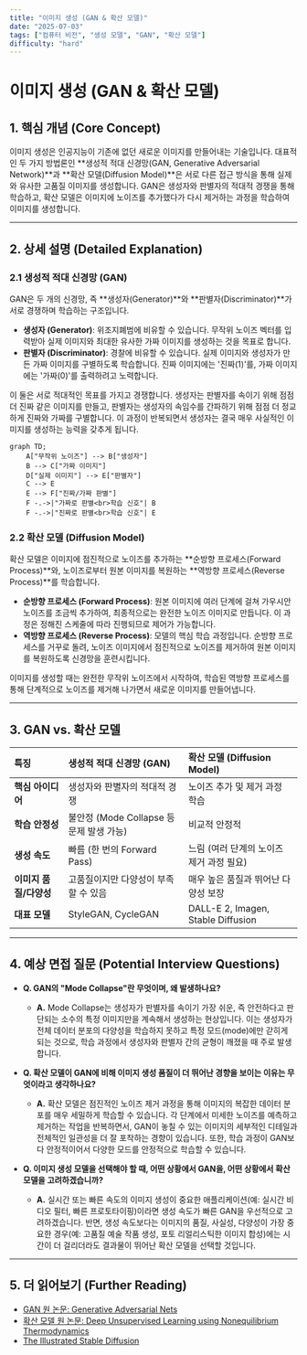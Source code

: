 ```yaml
---
title: "이미지 생성 (GAN & 확산 모델)"
date: "2025-07-03"
tags: ["컴퓨터 비전", "생성 모델", "GAN", "확산 모델"]
difficulty: "hard"
---
```


# 이미지 생성 (GAN & 확산 모델)

## 1. 핵심 개념 (Core Concept)

이미지 생성은 인공지능이 기존에 없던 새로운 이미지를 만들어내는 기술입니다. 대표적인 두 가지 방법론인 **생성적 적대 신경망(GAN, Generative Adversarial Network)**과 **확산 모델(Diffusion Model)**은 서로 다른 접근 방식을 통해 실제와 유사한 고품질 이미지를 생성합니다. GAN은 생성자와 판별자의 적대적 경쟁을 통해 학습하고, 확산 모델은 이미지에 노이즈를 추가했다가 다시 제거하는 과정을 학습하여 이미지를 생성합니다.

---

## 2. 상세 설명 (Detailed Explanation)

### 2.1 생성적 적대 신경망 (GAN)

GAN은 두 개의 신경망, 즉 **생성자(Generator)**와 **판별자(Discriminator)**가 서로 경쟁하며 학습하는 구조입니다.

*   **생성자 (Generator)**: 위조지폐범에 비유할 수 있습니다. 무작위 노이즈 벡터를 입력받아 실제 이미지와 최대한 유사한 가짜 이미지를 생성하는 것을 목표로 합니다.
*   **판별자 (Discriminator)**: 경찰에 비유할 수 있습니다. 실제 이미지와 생성자가 만든 가짜 이미지를 구별하도록 학습합니다. 진짜 이미지에는 '진짜(1)'를, 가짜 이미지에는 '가짜(0)'를 출력하려고 노력합니다.

이 둘은 서로 적대적인 목표를 가지고 경쟁합니다. 생성자는 판별자를 속이기 위해 점점 더 진짜 같은 이미지를 만들고, 판별자는 생성자의 속임수를 간파하기 위해 점점 더 정교하게 진짜와 가짜를 구별합니다. 이 과정이 반복되면서 생성자는 결국 매우 사실적인 이미지를 생성하는 능력을 갖추게 됩니다.

```mermaid
graph TD;
    A["무작위 노이즈"] --> B["생성자"]
    B --> C["가짜 이미지"]
    D["실제 이미지"] --> E["판별자"]
    C --> E
    E --> F["진짜/가짜 판별"]
    F -.->|"가짜로 판별<br>학습 신호"| B
    F -.->|"진짜로 판별<br>학습 신호"| E
```

### 2.2 확산 모델 (Diffusion Model)

확산 모델은 이미지에 점진적으로 노이즈를 추가하는 **순방향 프로세스(Forward Process)**와, 노이즈로부터 원본 이미지를 복원하는 **역방향 프로세스(Reverse Process)**를 학습합니다.

*   **순방향 프로세스 (Forward Process)**: 원본 이미지에 여러 단계에 걸쳐 가우시안 노이즈를 조금씩 추가하여, 최종적으로는 완전한 노이즈 이미지로 만듭니다. 이 과정은 정해진 스케줄에 따라 진행되므로 제어가 가능합니다.
*   **역방향 프로세스 (Reverse Process)**: 모델의 핵심 학습 과정입니다. 순방향 프로세스를 거꾸로 돌려, 노이즈 이미지에서 점진적으로 노이즈를 제거하여 원본 이미지를 복원하도록 신경망을 훈련시킵니다. 

이미지를 생성할 때는 완전한 무작위 노이즈에서 시작하여, 학습된 역방향 프로세스를 통해 단계적으로 노이즈를 제거해 나가면서 새로운 이미지를 만들어냅니다.

---

## 3. GAN vs. 확산 모델

| 특징 | 생성적 적대 신경망 (GAN) | 확산 모델 (Diffusion Model) |
| :--- | :--- | :--- |
| **핵심 아이디어** | 생성자와 판별자의 적대적 경쟁 | 노이즈 추가 및 제거 과정 학습 |
| **학습 안정성** | 불안정 (Mode Collapse 등 문제 발생 가능) | 비교적 안정적 |
| **생성 속도** | 빠름 (한 번의 Forward Pass) | 느림 (여러 단계의 노이즈 제거 과정 필요) |
| **이미지 품질/다양성** | 고품질이지만 다양성이 부족할 수 있음 | 매우 높은 품질과 뛰어난 다양성 보장 |
| **대표 모델** | StyleGAN, CycleGAN | DALL-E 2, Imagen, Stable Diffusion |

---

## 4. 예상 면접 질문 (Potential Interview Questions)

*   **Q. GAN의 "Mode Collapse"란 무엇이며, 왜 발생하나요?**
    *   **A.** Mode Collapse는 생성자가 판별자를 속이기 가장 쉬운, 즉 안전하다고 판단되는 소수의 특정 이미지만을 계속해서 생성하는 현상입니다. 이는 생성자가 전체 데이터 분포의 다양성을 학습하지 못하고 특정 모드(mode)에만 갇히게 되는 것으로, 학습 과정에서 생성자와 판별자 간의 균형이 깨졌을 때 주로 발생합니다.

*   **Q. 확산 모델이 GAN에 비해 이미지 생성 품질이 더 뛰어난 경향을 보이는 이유는 무엇이라고 생각하나요?**
    *   **A.** 확산 모델은 점진적인 노이즈 제거 과정을 통해 이미지의 복잡한 데이터 분포를 매우 세밀하게 학습할 수 있습니다. 각 단계에서 미세한 노이즈를 예측하고 제거하는 작업을 반복하면서, GAN이 놓칠 수 있는 이미지의 세부적인 디테일과 전체적인 일관성을 더 잘 포착하는 경향이 있습니다. 또한, 학습 과정이 GAN보다 안정적이어서 다양한 모드를 안정적으로 학습할 수 있습니다.

*   **Q. 이미지 생성 모델을 선택해야 할 때, 어떤 상황에서 GAN을, 어떤 상황에서 확산 모델을 고려하겠습니까?**
    *   **A.** 실시간 또는 빠른 속도의 이미지 생성이 중요한 애플리케이션(예: 실시간 비디오 필터, 빠른 프로토타이핑)이라면 생성 속도가 빠른 GAN을 우선적으로 고려하겠습니다. 반면, 생성 속도보다는 이미지의 품질, 사실성, 다양성이 가장 중요한 경우(예: 고품질 예술 작품 생성, 포토 리얼리스틱한 이미지 합성)에는 시간이 더 걸리더라도 결과물이 뛰어난 확산 모델을 선택할 것입니다.

---

## 5. 더 읽어보기 (Further Reading)

*   [GAN 원 논문: Generative Adversarial Nets](https://arxiv.org/abs/1406.2661)
*   [확산 모델 원 논문: Deep Unsupervised Learning using Nonequilibrium Thermodynamics](https://arxiv.org/abs/1503.03585)
*   [The Illustrated Stable Diffusion](https://jalammar.github.io/illustrated-stable-diffusion/)